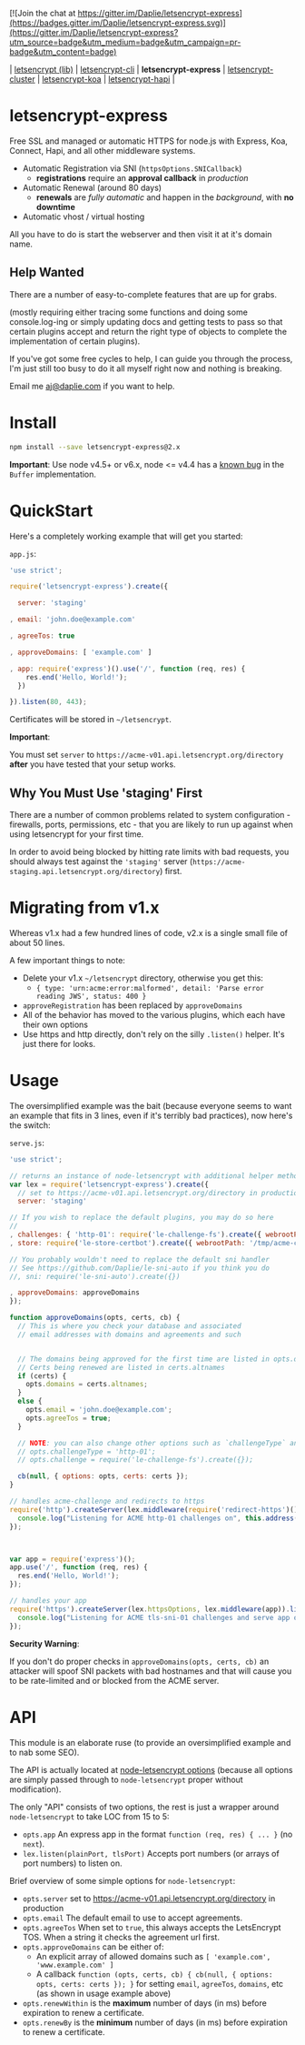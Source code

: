 [![Join the chat at https://gitter.im/Daplie/letsencrypt-express](https://badges.gitter.im/Daplie/letsencrypt-express.svg)](https://gitter.im/Daplie/letsencrypt-express?utm_source=badge&utm_medium=badge&utm_campaign=pr-badge&utm_content=badge)

| [letsencrypt (lib)](https://github.com/Daplie/node-letsencrypt)
| [letsencrypt-cli](https://github.com/Daplie/letsencrypt-cli)
| **letsencrypt-express**
| [letsencrypt-cluster](https://github.com/Daplie/letsencrypt-cluster)
| [letsencrypt-koa](https://github.com/Daplie/letsencrypt-koa)
| [letsencrypt-hapi](https://github.com/Daplie/letsencrypt-hapi)
|

letsencrypt-express
===================

Free SSL and managed or automatic HTTPS for node.js with Express, Koa, Connect, Hapi, and all other middleware systems.

* Automatic Registration via SNI (`httpsOptions.SNICallback`)
  * **registrations** require an **approval callback** in *production*
* Automatic Renewal (around 80 days)
  * **renewals** are *fully automatic* and happen in the *background*, with **no downtime**
* Automatic vhost / virtual hosting

All you have to do is start the webserver and then visit it at it's domain name.

Help Wanted
-----------

There are a number of easy-to-complete features that are up for grabs.

(mostly requiring either tracing some functions and doing some console.log-ing
or simply updating docs and getting tests to pass so that certain plugins accept
and return the right type of objects to complete the implementation
of certain plugins).

If you've got some free cycles to help, I can guide you through the process,
I'm just still too busy to do it all myself right now and nothing is breaking.

Email me <aj@daplie.com> if you want to help.

Install
=======

```bash
npm install --save letsencrypt-express@2.x
```

**Important**: Use node v4.5+ or v6.x, node <= v4.4 has a [known bug](https://github.com/nodejs/node/issues/8053) in the `Buffer` implementation.

QuickStart
==========

Here's a completely working example that will get you started:

`app.js`:
```javascript
'use strict';

require('letsencrypt-express').create({

  server: 'staging'

, email: 'john.doe@example.com'

, agreeTos: true

, approveDomains: [ 'example.com' ]

, app: require('express')().use('/', function (req, res) {
    res.end('Hello, World!');
  })

}).listen(80, 443);
```

Certificates will be stored in `~/letsencrypt`.

**Important**:

You must set `server` to `https://acme-v01.api.letsencrypt.org/directory` **after**
you have tested that your setup works.

Why You Must Use 'staging' First
--------------------------------

There are a number of common problems related to system configuration -
firewalls, ports, permissions, etc - that you are likely to run up against
when using letsencrypt for your first time.

In order to avoid being blocked by hitting rate limits with bad requests,
you should always test against the `'staging'` server
(`https://acme-staging.api.letsencrypt.org/directory`) first.

Migrating from v1.x
===================

Whereas v1.x had a few hundred lines of code, v2.x is a single small file of about 50 lines.

A few important things to note:

* Delete your v1.x `~/letsencrypt` directory, otherwise you get this:
  * `{ type: 'urn:acme:error:malformed', detail: 'Parse error reading JWS', status: 400 }`
* `approveRegistration` has been replaced by `approveDomains`
* All of the behavior has moved to the various plugins, which each have their own options
* Use https and http directly, don't rely on the silly `.listen()` helper. It's just there for looks.

Usage
=====

The oversimplified example was the bait
(because everyone seems to want an example that fits in 3 lines, even if it's terribly bad practices),
now here's the switch:

`serve.js`:
```javascript
'use strict';

// returns an instance of node-letsencrypt with additional helper methods
var lex = require('letsencrypt-express').create({
  // set to https://acme-v01.api.letsencrypt.org/directory in production
  server: 'staging'

// If you wish to replace the default plugins, you may do so here
//
, challenges: { 'http-01': require('le-challenge-fs').create({ webrootPath: '/tmp/acme-challenges' }) }
, store: require('le-store-certbot').create({ webrootPath: '/tmp/acme-challenges' })

// You probably wouldn't need to replace the default sni handler
// See https://github.com/Daplie/le-sni-auto if you think you do
//, sni: require('le-sni-auto').create({})

, approveDomains: approveDomains
});
```

```javascript
function approveDomains(opts, certs, cb) {
  // This is where you check your database and associated
  // email addresses with domains and agreements and such


  // The domains being approved for the first time are listed in opts.domains
  // Certs being renewed are listed in certs.altnames
  if (certs) {
    opts.domains = certs.altnames;
  }
  else {
    opts.email = 'john.doe@example.com';
    opts.agreeTos = true;
  }

  // NOTE: you can also change other options such as `challengeType` and `challenge`
  // opts.challengeType = 'http-01';
  // opts.challenge = require('le-challenge-fs').create({});

  cb(null, { options: opts, certs: certs });
}
```


```javascript
// handles acme-challenge and redirects to https
require('http').createServer(lex.middleware(require('redirect-https')())).listen(80, function () {
  console.log("Listening for ACME http-01 challenges on", this.address());
});



var app = require('express')();
app.use('/', function (req, res) {
  res.end('Hello, World!');
});

// handles your app
require('https').createServer(lex.httpsOptions, lex.middleware(app)).listen(443, function () {
  console.log("Listening for ACME tls-sni-01 challenges and serve app on", this.address());
});
```

**Security Warning**:

If you don't do proper checks in `approveDomains(opts, certs, cb)`
an attacker will spoof SNI packets with bad hostnames and that will
cause you to be rate-limited and or blocked from the ACME server.


API
===

This module is an elaborate ruse (to provide an oversimplified example and to nab some SEO).

The API is actually located at [node-letsencrypt options](https://github.com/Daplie/node-letsencrypt)
(because all options are simply passed through to `node-letsencrypt` proper without modification).

The only "API" consists of two options, the rest is just a wrapper around `node-letsencrypt` to take LOC from 15 to 5:

* `opts.app` An express app in the format `function (req, res) { ... }` (no `next`).
* `lex.listen(plainPort, tlsPort)` Accepts port numbers (or arrays of port numbers) to listen on.

Brief overview of some simple options for `node-letsencrypt`:

* `opts.server` set to https://acme-v01.api.letsencrypt.org/directory in production
* `opts.email` The default email to use to accept agreements.
* `opts.agreeTos` When set to `true`, this always accepts the LetsEncrypt TOS. When a string it checks the agreement url first.
* `opts.approveDomains` can be either of:
  * An explicit array of allowed domains such as `[ 'example.com', 'www.example.com' ]`
  * A callback `function (opts, certs, cb) { cb(null, { options: opts, certs: certs }); }` for setting `email`, `agreeTos`, `domains`, etc (as shown in usage example above)
* `opts.renewWithin` is the **maximum** number of days (in ms) before expiration to renew a certificate.
* `opts.renewBy` is the **minimum** number of days (in ms) before expiration to renew a certificate.
